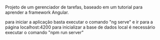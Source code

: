 Projeto de um gerenciador de tarefas, baseado em um tutorial para aprender a framework Angular.

para iniciar a aplicação basta executar o comando "ng serve" e ir para a página localhost:4200
para inicializar a base de dados local é necessário executar o comando "npm run server"
